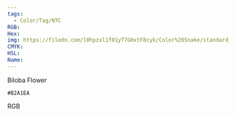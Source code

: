 ```yaml
---
tags:
  - Color/Tag/NTC
RGB:
Hex:
img: https://filedn.com/l0hpzxl1f01yT7GHxtF8cyk/Color%20Snake/standard_csv_to_svg/B2A1EA.svg
CMYK:
HSL:
Name:
---
```

Biloba Flower
```palette
#B2A1EA
```
RGB
